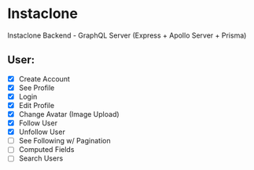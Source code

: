 # Instaclone

Instaclone Backend - GraphQL Server (Express + Apollo Server + Prisma)

## User:

- [x] Create Account
- [x] See Profile
- [x] Login
- [x] Edit Profile
- [x] Change Avatar (Image Upload)
- [x] Follow User
- [x] Unfollow User
- [ ] See Following w/ Pagination
- [ ] Computed Fields
- [ ] Search Users
